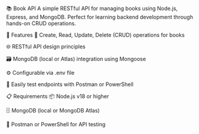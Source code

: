 📚 Book API
A simple RESTful API for managing books using Node.js, Express, and MongoDB.
Perfect for learning backend development through hands-on CRUD operations.

🚀 Features
📖 Create, Read, Update, Delete (CRUD) operations for books

🌐 RESTful API design principles

🗃️ MongoDB (local or Atlas) integration using Mongoose

⚙️ Configurable via .env file

🧪 Easily test endpoints with Postman or PowerShell

📋 Requirements
📦 Node.js v18 or higher

🗄️ MongoDB (local or MongoDB Atlas)

🔬 Postman or PowerShell for API testing

